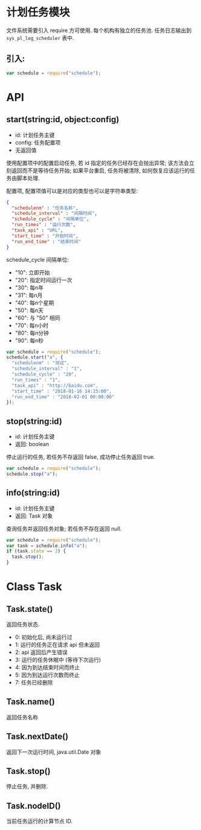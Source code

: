 # 计划任务模块

文件系统需要引入 require 方可使用.
每个机构有独立的任务池.
任务日志输出到 `sys_pl_log_scheduler` 表中.

## 引入:

```javascript
var schedule = require("schedule");
```


# API

## start(string:id, object:config)

* id: 计划任务主键
* config: 任务配置项
* 无返回值

使用配置项中的配置启动任务, 若 id 指定的任务已经存在会抛出异常;
该方法会立刻返回而不是等待任务开始;
如果平台重启, 任务将被清除, 如何恢复应该运行的任务由脚本处理.

配置项, 配置项值可以是对应的类型也可以是字符串类型:

```JSON
{
  "schedulenm" : "任务名称",
  "schedule_interval" : "间隔时间",
  "schedule_cycle" : "间隔单位",
  "run_times" : "运行次数",
  "task_api" : "URL",
  "start_time" : "开始时间",
  "run_end_time" : "结束时间"
}
```

schedule_cycle 间隔单位:

* "10": 立即开始
* "20": 指定时间运行一次
* "30": 每n年
* "31": 每n月
* "40": 每n个星期
* "50": 每n天
* "60": 与 "50" 相同
* "70": 每n小时
* "80": 每n分钟
* "90": 每n秒


```javascript
var schedule = require("schedule");
schedule.start("a", {
  "schedulenm" : "测试",
  "schedule_interval" : "1",
  "schedule_cycle" : "20",
  "run_times" : "1",
  "task_api" : "http://baidu.com",
  "start_time" : "2018-01-16 14:15:00",
  "run_end_time" : "2018-02-01 00:00:00"
});
```


## stop(string:id)

* id: 计划任务主键
* 返回: boolean

停止运行的任务, 若任务不存返回 false, 成功停止任务返回 true.


```javascript
var schedule = require("schedule");
schedule.stop("a");
```


## info(string:id)

* id: 计划任务主键
* 返回: Task 对象

查询任务并返回任务对象; 若任务不存在返回 null.


```javascript
var schedule = require("schedule");
var task = schedule.info("a");
if (task.state == 2) {
  task.stop();
}
```


# Class Task

## Task.state()

返回任务状态.

* 0: 初始化后, 尚未运行过
* 1: 运行的任务正在请求 api 但未返回
* 2: api 返回后产生错误
* 3: 运行的任务休眠中 (等待下次运行)
* 4: 因为到达结束时间而终止
* 5: 因为到达运行次数而终止
* 7: 任务已经删除


## Task.name()

返回任务名称


## Task.nextDate()

返回下一次运行时间, java.util.Date 对象


## Task.stop()

停止任务, 并删除.


## Task.nodeID()

当前任务运行的计算节点 ID.